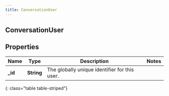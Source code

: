 ```yaml
---
title: ConversationUser
---
```

## ConversationUser

## Properties

|Name | Type | Description | Notes|
|------------ | ------------- | ------------- | -------------|
| **_id** | **String** | The globally unique identifier for this user. | |
{: class="table table-striped"}


